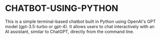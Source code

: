 # CHATBOT-USING-PYTHON
This is a simple terminal-based chatbot built in Python using OpenAI's GPT model (gpt-3.5-turbo or gpt-4). It allows users to chat interactively with an AI assistant, similar to ChatGPT, directly from the command line.

